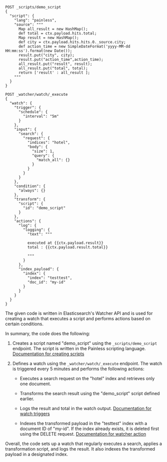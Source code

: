 ```
POST _scripts/demo_script
{
  "script": {
    "lang": "painless",
    "source": """
      Map all_result = new HashMap();
      def total = ctx.payload.hits.total;
      Map result = new HashMap();
      def city = ctx.payload.hits.hits.0._source.city;
      def action_time = new SimpleDateFormat('yyyy-MM-dd HH:mm:ss').format(new Date());
      result.put("city", city);
      result.put("action_time",action_time);
      all_result.put("result", result);
      all_result.put("total", total);
      return ['result' : all_result ];
    """
  }
}

POST _watcher/watch/_execute
{
  "watch": {
    "trigger": {
      "schedule": {
        "interval": "5m"
      }
    },
    "input": {
      "search": {
        "request": {
          "indices": "hotel",
          "body": {
            "size": 1,
            "query": {
              "match_all": {}
            }
          }
        }
      }
    },
    "condition": {
      "always": {}
    },
    "transform": {
      "script": {
        "id": "demo_script"
      }
    },
    "actions": {
      "log": {
        "logging": {
          "text": """
          
          executed at {{ctx.payload.result}}
          total : {{ctx.payload.result.total}}
          
          """
        }
      },
      "index_payload": {
        "index": {
          "index": "testtest",
          "doc_id": "my-id"
        }
      }
    }
  }
}
```


The given code is written in Elasticsearch's Watcher API and is used for creating a watch that executes a script and performs actions based on certain conditions. 

In summary, the code does the following:

1. Creates a script named "demo_script" using the `_scripts/demo_script` endpoint. The script is written in the Painless scripting language. [Documentation for creating scripts](https://www.elastic.co/guide/en/elasticsearch/reference/current/modules-scripting.html)

2. Defines a watch using the `_watcher/watch/_execute` endpoint. The watch is triggered every 5 minutes and performs the following actions:
   - Executes a search request on the "hotel" index and retrieves only one document.
   - Transforms the search result using the "demo_script" script defined earlier.
   - Logs the result and total in the watch output. [Documentation for watch triggers](https://www.elastic.co/guide/en/elasticsearch/reference/current/watcher-api-execute-watch.html)

   - Indexes the transformed payload in the "testtest" index with a document ID of "my-id". If the index already exists, it is deleted first using the DELETE request. [Documentation for watcher action](https://www.elastic.co/guide/en/elasticsearch/reference/current/watcher-api-index-action.html)

Overall, the code sets up a watch that regularly executes a search, applies a transformation script, and logs the result. It also indexes the transformed payload in a designated index.
